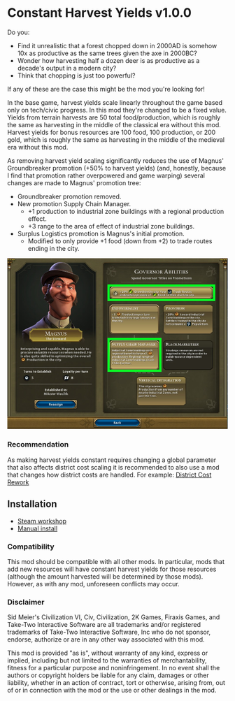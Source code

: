 # Constant Harvest Yields v1.0.0

Do you:
* Find it unrealistic that a forest chopped down in 2000AD is somehow 10x as productive
  as the same trees given the axe in 2000BC?
* Wonder how harvesting half a dozen deer is as productive as a decade's output in a 
  modern city?
* Think that chopping is just too powerful?

If any of these are the case this might be the mod you're looking for!

In the base game, harvest yields scale linearly throughout the game based only on 
tech/civic progress. In this mod they're changed to be a fixed value. Yields from terrain 
harvests are 50 total food/production, which is roughly the same as harvesting in 
the middle of the classical era without this mod. Harvest yields for bonus resources 
are 100 food, 100 production, or 200 gold, which is roughly the same as harvesting 
in the middle of the medieval era without this mod.

As removing harvest yield scaling significantly reduces the use of Magnus' Groundbreaker 
promotion (+50% to harvest yields) (and, honestly, because I find that promotion rather 
overpowered and game warping) several changes are made to Magnus' promotion tree: 
* Groundbreaker promotion removed.
* New promotion Supply Chain Manager.
  * +1 production to industrial zone buildings with a regional production effect.
  * +3 range to the area of effect of industrial zone buildings.
* Surplus Logistics promotion is Magnus's initial promotion. 
  * Modified to only provide +1 food (down from +2) to trade routes ending in the city.

![Magnus rework](Documentation/Magnus.jpg)

### Recommendation
As making harvest yields constant requires changing a global parameter that 
also affects district cost scaling it is recommended to also use a mod that changes how 
district costs are handled.  For example: [District Cost Rework](../DistrictCostRework)

## Installation
* [Steam workshop](https://steamcommunity.com/sharedfiles/filedetails/?id=1618194442) 
* [Manual install](https://github.com/FiatAccompli/Civ6Mods/releases)

### Compatibility
This mod should be compatible with all other mods. In particular, mods that add new 
resources will have constant harvest yields for those resources (although the amount 
harvested will be determined by those mods). However, as with any mod, unforeseen 
conflicts may occur.

### Disclaimer
Sid Meier's Civilization VI, Civ, Civilization, 2K Games, Firaxis Games, and 
Take-Two Interactive Software are all trademarks and/or registered trademarks of 
Take-Two Interactive Software, Inc who do not sponsor, endorse, authorize or are 
in any other way associated with this mod.

This mod is provided "as is", without warranty of any kind, express or implied, 
including but not limited to the warranties of merchantability, fitness for a 
particular purpose and noninfringement. In no event shall the authors or copyright 
holders be liable for any claim, damages or other liability, whether in an action 
of contract, tort or otherwise, arising from, out of or in connection with the mod
or the use or other dealings in the mod.

